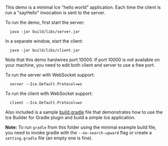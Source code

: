 This demo is a minimal Ice "hello world" application. Each time the
client is run a "sayHello" invocation is sent to the server.

To run the demo, first start the server:

      java -jar build/libs/server.jar

In a separate window, start the client:

      java -jar build/libs/client.jar

Note that this demo hardwires port 10000. If port 10000 is not
available on your machine, you need to edit both client and server
to use a free port.

To run the server with WebSocket support:

      server --Ice.Default.Protocol=ws

To run the client with WebSocket support:

      client --Ice.Default.Protocol=ws

Also included is a sample [build.gradle](./build.gradle.example) file
that demonstrates how to use the Ice Builder for Gradle plugin and
build a simple Ice application.

**Note:** To run `gradle` from this folder using the minimal example build
file, you need to invoke gradle with the `--no-search-upward` flag or create
a `setting.gradle` file (an empty one is fine).
